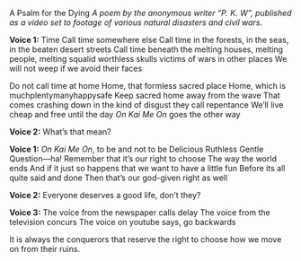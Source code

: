 A Psalm for the Dying
*A poem by the anonymous writer “P. K. W”, published as a video set to footage of various natural disasters and civil wars.*

**Voice 1:**
Time
Call time somewhere else
Call time in the forests, in the seas, in the beaten desert streets
Call time beneath the melting houses, melting people, melting squalid worthless skulls
victims of wars in other places
We will not weep if we avoid their faces

Do not call time at home
Home, that formless sacred place
Home, which is muchplentymanyhappysafe
Keep sacred home away from the wave
That comes crashing down in the kind of disgust they call repentance
We’ll live cheap and free until the day
*On Kai Me On* goes the other way

**Voice 2:**
What’s that mean?

**Voice 1:**
*On Kai Me On*, to be and not to be
Delicious Ruthless Gentle Question—ha!
Remember that it’s our right to choose
The way the world ends
And if it just so happens that we want to have a little fun
Before its all quite said and done
Then that’s our god-given right as well

**Voice 2:**
Everyone deserves a good life, don’t they?

**Voice 3:**
The voice from the newspaper calls delay
The voice from the television concurs
The voice on youtube says, go backwards

It is always the conquerors that reserve the right to choose 
how we move on from their ruins.
